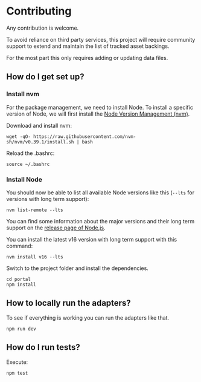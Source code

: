 # Contributing

Any contribution is welcome.

To avoid reliance on third party services, this project will require community support to extend and maintain the list of tracked asset backings.

For the most part this only requires adding or updating data files.

## How do I get set up?

### Install nvm

For the package management, we need to install Node. To install a specific version of Node, we will first install the [Node Version Management (nvm)](https://github.com/nvm-sh/nvm).

Download and install nvm:

```shell
wget -qO- https://raw.githubusercontent.com/nvm-sh/nvm/v0.39.1/install.sh | bash
```

Reload the .bashrc:

```shell
source ~/.bashrc
```

### Install Node

You should now be able to list all available Node versions like this (``--lts`` for versions with long term support):

```shell
nvm list-remote --lts
```

You can find some information about the major versions and their long term support on the [release page of Node.js](https://nodejs.org/en/about/releases/).

You can install the latest v16 version with long term support with this command:

```shell
nvm install v16 --lts
```

Switch to the project folder and install the dependencies.

```shell
cd portal
npm install
```

## How to locally run the adapters?

To see if everything is working you can run the adapters like that.

```shell
npm run dev
```

## How do I run tests?

Execute:

```shell
npm test
```
